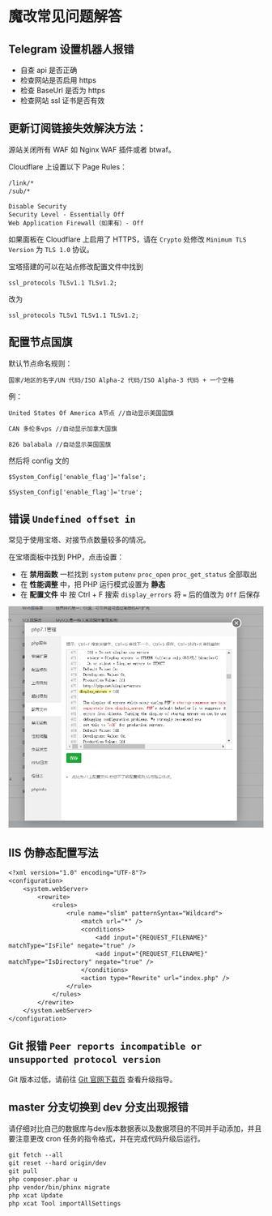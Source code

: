 # 魔改常见问题解答

## Telegram 设置机器人报错

- 自查 api 是否正确
- 检查网站是否启用 https
- 检查 BaseUrl 是否为 https
- 检查网站 ssl 证书是否有效

## 更新订阅链接失效解決方法：

源站关闭所有 WAF 如 Nginx WAF 插件或者 btwaf。

Cloudflare 上设置以下 Page Rules：

```
/link/*
/sub/*
```

```
Disable Security
Security Level - Essentially Off
Web Application Firewall（如果有）- Off
```

如果面板在 Cloudflare 上启用了 HTTPS，请在 `Crypto` 处修改 `Minimum TLS Version` 为 `TLS 1.0` 协议。

宝塔搭建的可以在站点修改配置文件中找到

```
ssl_protocols TLSv1.1 TLSv1.2;
```

改为

```
ssl_protocols TLSv1 TLSv1.1 TLSv1.2;
```

## 配置节点国旗

默认节点命名规则：

```
国家/地区的名字/UN 代码/ISO Alpha-2 代码/ISO Alpha-3 代码 + 一个空格
```

例：

```
United States Of America A节点 //自动显示美国国旗
```

```
CAN 多伦多vps //自动显示加拿大国旗
```

```
826 balabala //自动显示英国国旗
```

然后将 config 文的

```
$System_Config['enable_flag']='false';
```

```
$System_Config['enable_flag']='true';
```

## 错误 `Undefined offset in`

常见于使用宝塔、对接节点数量较多的情况。

在宝塔面板中找到 PHP，点击设置：

- 在 **禁用函数** 一栏找到 `system` `putenv` `proc_open` `proc_get_status` 全部取出
- 在 **性能调整** 中，把 PHP 运行模式设置为 **静态**
- 在 **配置文件** 中 按 Ctrl + F 搜索 `display_errors` 将 `=` 后的值改为 `Off` 后保存

![image-20220924184818728](tp/wt.tp/image-20220924184818728.png)

## IIS 伪静态配置写法

```
<?xml version="1.0" encoding="UTF-8"?>
<configuration>
    <system.webServer>
        <rewrite>
            <rules>
                <rule name="slim" patternSyntax="Wildcard">
                    <match url="*" />
                    <conditions>
                        <add input="{REQUEST_FILENAME}" matchType="IsFile" negate="true" />
                        <add input="{REQUEST_FILENAME}" matchType="IsDirectory" negate="true" />
                    </conditions>
                    <action type="Rewrite" url="index.php" />
                </rule>
            </rules>
        </rewrite>
    </system.webServer>
</configuration>
```

## Git 报错 `Peer reports incompatible or unsupported protocol version`

Git 版本过低，请前往 [Git 官网下载页](https://git-scm.com/downloads) 查看升级指导。

## master 分支切换到 dev 分支出现报错

请仔细对比自己的数据库与dev版本数据表以及数据项目的不同并手动添加，并且要注意更改 cron 任务的指令格式，并在完成代码升级后运行。

```
git fetch --all
git reset --hard origin/dev
git pull
php composer.phar u
php vendor/bin/phinx migrate
php xcat Update
php xcat Tool importAllSettings
```

